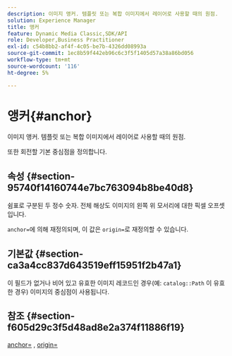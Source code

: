 ```yaml
---
description: 이미지 앵커. 템플릿 또는 복합 이미지에서 레이어로 사용할 때의 원점.
solution: Experience Manager
title: 앵커
feature: Dynamic Media Classic,SDK/API
role: Developer,Business Practitioner
exl-id: c54b8bb2-af4f-4c05-be7b-4326dd08993a
source-git-commit: 1ec8b59f442eb96c6c3f5f1405d57a38a86bd056
workflow-type: tm+mt
source-wordcount: '116'
ht-degree: 5%

---
```


# 앵커{#anchor}

이미지 앵커. 템플릿 또는 복합 이미지에서 레이어로 사용할 때의 원점.

또한 회전할 기본 중심점을 정의합니다.

## 속성 {#section-95740f14160744e7bc763094b8be40d8}

쉼표로 구분된 두 정수 숫자. 전체 해상도 이미지의 왼쪽 위 모서리에 대한 픽셀 오프셋입니다.

`anchor=`에 의해 재정의되며, 이 값은 `origin=`로 재정의할 수 있습니다.

## 기본값 {#section-ca3a4cc837d643519eff15951f2b47a1}

이 필드가 없거나 비어 있고 유효한 이미지 레코드인 경우(예: `catalog::Path` 이 유효한 경우) 이미지의 중심점이 사용됩니다.

## 참조 {#section-f605d29c3f5d48ad8e2a374f11886f19}

[anchor=](/help/aem-is-ir-api/is-api/http-ref/image-serving-api-ref/c-http-protocol-reference/c-command-reference/r-anchor.md) ,  [origin=](/help/aem-is-ir-api/is-api/http-ref/image-serving-api-ref/c-http-protocol-reference/c-command-reference/r-origin.md)
